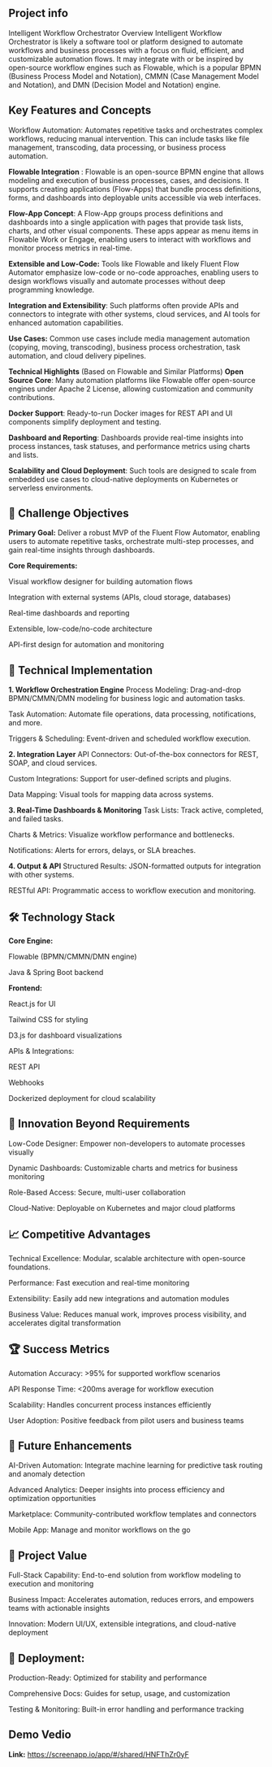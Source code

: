 ## Project info
Intelligent Workflow Orchestrator Overview
Intelligent Workflow Orchestrator is likely a software tool or platform designed to automate workflows and business processes with a focus on fluid, efficient, and customizable automation flows. It may integrate with or be inspired by open-source workflow engines such as Flowable, which is a popular BPMN (Business Process Model and Notation), CMMN (Case Management Model and Notation), and DMN (Decision Model and Notation) engine.

## Key Features and Concepts
Workflow Automation: Automates repetitive tasks and orchestrates complex workflows, reducing manual intervention. This can include tasks like file management, transcoding, data processing, or business process automation.

**Flowable Integration** : Flowable is an open-source BPMN engine that allows modeling and execution of business processes, cases, and decisions. It supports creating applications (Flow-Apps) that bundle process definitions, forms, and dashboards into deployable units accessible via web interfaces.

**Flow-App Concept**: A Flow-App groups process definitions and dashboards into a single application with pages that provide task lists, charts, and other visual components. These apps appear as menu items in Flowable Work or Engage, enabling users to interact with workflows and monitor process metrics in real-time.

**Extensible and Low-Code:** Tools like Flowable and likely Fluent Flow Automator emphasize low-code or no-code approaches, enabling users to design workflows visually and automate processes without deep programming knowledge.

**Integration and Extensibility**: Such platforms often provide APIs and connectors to integrate with other systems, cloud services, and AI tools for enhanced automation capabilities.

**Use Cases:** Common use cases include media management automation (copying, moving, transcoding), business process orchestration, task automation, and cloud delivery pipelines.

**Technical Highlights** (Based on Flowable and Similar Platforms)
**Open Source Core**: Many automation platforms like Flowable offer open-source engines under Apache 2 License, allowing customization and community contributions.

**Docker Support**: Ready-to-run Docker images for REST API and UI components simplify deployment and testing.

**Dashboard and Reporting**: Dashboards provide real-time insights into process instances, task statuses, and performance metrics using charts and lists.

**Scalability and Cloud Deployment**: Such tools are designed to scale from embedded use cases to cloud-native deployments on Kubernetes or serverless environments.

## 🎯 Challenge Objectives
**Primary Goal:**
Deliver a robust MVP of the Fluent Flow Automator, enabling users to automate repetitive tasks, orchestrate multi-step processes, and gain real-time insights through dashboards.

**Core Requirements:**

Visual workflow designer for building automation flows

Integration with external systems (APIs, cloud storage, databases)

Real-time dashboards and reporting

Extensible, low-code/no-code architecture

API-first design for automation and monitoring

## 🧠 Technical Implementation
**1. Workflow Orchestration Engine**
Process Modeling: Drag-and-drop BPMN/CMMN/DMN modeling for business logic and automation tasks.

Task Automation: Automate file operations, data processing, notifications, and more.

Triggers & Scheduling: Event-driven and scheduled workflow execution.

**2. Integration Layer**
API Connectors: Out-of-the-box connectors for REST, SOAP, and cloud services.

Custom Integrations: Support for user-defined scripts and plugins.

Data Mapping: Visual tools for mapping data across systems.

**3. Real-Time Dashboards & Monitoring**
Task Lists: Track active, completed, and failed tasks.

Charts & Metrics: Visualize workflow performance and bottlenecks.

Notifications: Alerts for errors, delays, or SLA breaches.

**4. Output & API**
Structured Results: JSON-formatted outputs for integration with other systems.

RESTful API: Programmatic access to workflow execution and monitoring.

## 🛠️ Technology Stack
**Core Engine:**

Flowable (BPMN/CMMN/DMN engine)

Java & Spring Boot backend

**Frontend:**

React.js for UI

Tailwind CSS for styling

D3.js for dashboard visualizations

APIs & Integrations:

REST API

Webhooks

Dockerized deployment for cloud scalability

## 🎨 Innovation Beyond Requirements
Low-Code Designer: Empower non-developers to automate processes visually

Dynamic Dashboards: Customizable charts and metrics for business monitoring

Role-Based Access: Secure, multi-user collaboration

Cloud-Native: Deployable on Kubernetes and major cloud platforms

## 📈 Competitive Advantages
Technical Excellence: Modular, scalable architecture with open-source foundations.

Performance: Fast execution and real-time monitoring

Extensibility: Easily add new integrations and automation modules

Business Value: Reduces manual work, improves process visibility, and accelerates digital transformation

## 🏆 Success Metrics
Automation Accuracy: >95% for supported workflow scenarios

API Response Time: <200ms average for workflow execution

Scalability: Handles concurrent process instances efficiently

User Adoption: Positive feedback from pilot users and business teams

## 🎯 Future Enhancements
AI-Driven Automation: Integrate machine learning for predictive task routing and anomaly detection

Advanced Analytics: Deeper insights into process efficiency and optimization opportunities

Marketplace: Community-contributed workflow templates and connectors

Mobile App: Manage and monitor workflows on the go

## 💼 Project Value
Full-Stack Capability: End-to-end solution from workflow modeling to execution and monitoring

Business Impact: Accelerates automation, reduces errors, and empowers teams with actionable insights

Innovation: Modern UI/UX, extensible integrations, and cloud-native deployment

## 🚀 Deployment:
Production-Ready: Optimized for stability and performance

Comprehensive Docs: Guides for setup, usage, and customization

Testing & Monitoring: Built-in error handling and performance tracking

## Demo Vedio
**Link:**  https://screenapp.io/app/#/shared/HNFThZr0yF
